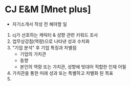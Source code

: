 # CJ E&M [Mnet plus]
- 자기소개서 작성 전 해야할 일
1. cj가 선호하는 캐릭터 & 성향 관련 키워드 조사 
2. 업무상강점(역량)으로 나타낸 성과 수치화
3. "기업 분석" 후 기업 특징과 차별점 
    - 기업의 가치관
    - 동향 
    - 본인의 역량 또는 가치관, 성향에 빗대어 적합한 인재 어필
4. 가치관을 통한 미래 성과 또는 특별하고 차별화 된 목표
5. 
